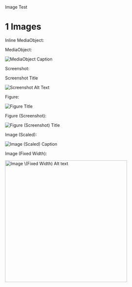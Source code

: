 Image Test

# 1 Images #

Inline MediaObject:

MediaObject:

![](http://eol.jsc.nasa.gov/DatabaseImages/ESC/small/ISS027/ISS027-E-13982.JPG "MediaObject Caption")

Screenshot:

Screenshot Title

![Screenshot Alt Text](http://eol.jsc.nasa.gov/DatabaseImages/ESC/small/ISS025/ISS025-E-11955.JPG "Screenshot Caption")

Figure:

![](http://eol.jsc.nasa.gov/DatabaseImages/ESC/small/ISS027/ISS027-E-13982.JPG "Figure Title")

Figure \(Screenshot):

![](http://eol.jsc.nasa.gov/DatabaseImages/ESC/small/ISS025/ISS025-E-11955.JPG "Figure \(Screenshot) Title")

Image \(Scaled):

![](http://eol.jsc.nasa.gov/DatabaseImages/ESC/small/ISS027/ISS027-E-13982.JPG "Image \(Scaled) Caption")

Image \(Fixed Width):

<p><img src="http://eol.jsc.nasa.gov/DatabaseImages/ESC/small/ISS027/ISS027-E-13982.JPG" alt="Image \(Fixed Width) Alt text" width="400" /></p>
